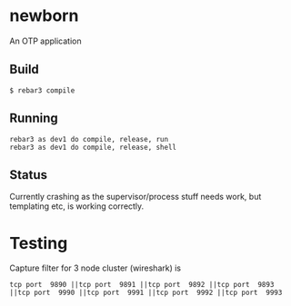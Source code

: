 newborn
=====

An OTP application

Build
-----

    $ rebar3 compile


Running
-------

```
rebar3 as dev1 do compile, release, run
rebar3 as dev1 do compile, release, shell
```

Status
------

Currently crashing as the supervisor/process stuff needs work, but templating etc, is working correctly.

Testing
=======

Capture filter for 3 node cluster (wireshark) is 

```
tcp port  9890 ||tcp port  9891 ||tcp port  9892 ||tcp port  9893 ||tcp port  9990 ||tcp port  9991 ||tcp port  9992 ||tcp port  9993
```


